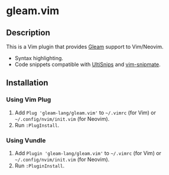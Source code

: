 # gleam.vim

## Description

This is a Vim plugin that provides [Gleam][gleam] support to Vim/Neovim.

- Syntax highlighting.
- Code snippets compatible with
  [UltiSnips](https://github.com/SirVer/ultisnips) and
  [vim-snipmate](https://github.com/garbas/vim-snipmate).

## Installation

### Using Vim Plug

1. Add `Plug 'gleam-lang/gleam.vim'` to `~/.vimrc` (for Vim) or
   `~/.config/nvim/init.vim` (for Neovim).
2. Run `:PlugInstall`.

### Using Vundle

1. Add `Plugin 'gleam-lang/gleam.vim'` to `~/.vimrc` (for Vim) or
   `~/.config/nvim/init.vim` (for Neovim).
2. Run `:PluginInstall`.

[gleam]: https://github.com/lpil/gleam
